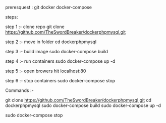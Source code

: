 preresquest :
    git
    docker 
    docker-compose

steps:

step 1 :- clone repo
git clone https://github.com/TheSwordBreaker/dockerphpmysql.git

step 2 :- move in folder
cd dockerphpmysql

step 3 :- build image
sudo docker-compose build

step 4 :- run containers
sudo docker-compose up -d

step 5 :- open browers hit localhost:80

step 6 :- stop containers
sudo docker-compose stop


Commands :-

git clone https://github.com/TheSwordBreaker/dockerphpmysql.git
cd dockerphpmysql
sudo docker-compose build
sudo docker-compose up -d


sudo docker-compose stop
